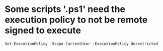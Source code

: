 # Some scripts '.ps1' need the execution policy to not be remote signed to execute

    Set-ExecutionPolicy -Scope CurrentUser -ExecutionPolicy Unrestricted
